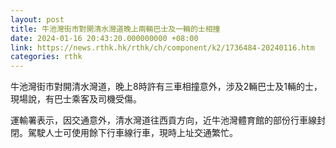 ```yaml
---
layout: post
title: 牛池灣街市對開清水灣道晚上兩輛巴士及一輛的士相撞
date: 2024-01-16 20:43:20.000000000 +08:00
link: https://news.rthk.hk/rthk/ch/component/k2/1736484-20240116.htm
categories: rthk
---
```


牛池灣街市對開清水灣道，晚上8時許有三車相撞意外，涉及2輛巴士及1輛的士，現場說，有巴士乘客及司機受傷。

運輸署表示，因交通意外，清水灣道往西貢方向，近牛池灣體育館的部份行車線封閉。駕駛人士可使用餘下行車線行車，現時上址交通繁忙。
